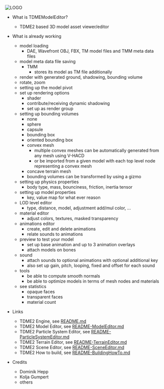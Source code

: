 ![LOGO](https://raw.githubusercontent.com/andreasdr/tdme2/master/resources/github/tdme2-logo.png)

- What is TDMEModelEditor?
    - TDME2 based 3D model asset viewer/editor 

- What is already working
    - model loading
        - DAE, Wavefront OBJ, FBX, TM model files and TMM meta data files
    - model meta data file saving 
        - TMM
            - stores its model as TM file additionally
    - render with generated ground, shadowing, bounding volume
    - rotate, zoom
    - setting up the model pivot
    - set up rendering options
        - shader
        - contribute/receiving dynamic shadowing
        - set up as render group
    - setting up bounding volumes
        - none
        - sphere
        - capsule
        - bounding box
        - oriented bounding box
        - convex mesh
          - multiple convex meshes can be automatically generated from any mesh using V-HACD
          - or be imported from a given model with each top level node representing a convex mesh
        - concave terrain mesh
        - bounding volumes can be transformed by using a gizmo 
    - setting up physics properties
      - body type, mass, bounciness, friction, inertia tensor
    - setting up model properties
        - key, value map for what ever reason
    - LOD level editor
        - type, distance, model, adjustment add/mul color, ... 
    - material editor
        - adjust colors, textures, masked transparency
    - animations editor
        - create, edit and delete animations
        - relate sounds to animations
    - preview to test your model
      - set up base animation and up to 3 animation overlays
      - attach models on bones
    - sound
        - attach sounds to optional animations with optional additional key
        - also set up gain, pitch, looping, fixed and offset for each sound
    - tools
        - be able to compute smooth normals
        - be able to optimize models in terms of mesh nodes and materials
    - see statistics
        - opaque faces
        - transparent faces
        - material count

- Links
    - TDME2 Engine, see [README.md](./README.md)
    - TDME2 Model Editor, see [README-ModelEditor.md](./README-ModelEditor.md)
    - TDME2 Particle System Editor, see [README-ParticleSystemEditor.md](./README-ParticleSystemEditor.md)
    - TDME2 Terrain Editor, see [README-TerrainEditor.md](./README-TerrainEditor.md)
    - TDME2 Scene Editor, see [README-SceneEditor.md](./README-SceneEditor.md)
    - TDME2 How to build, see [README-BuildingHowTo.md](./README-BuildingHowTo.md)

- Credits
    - Dominik Hepp
    - Kolja Gumpert
    - others
